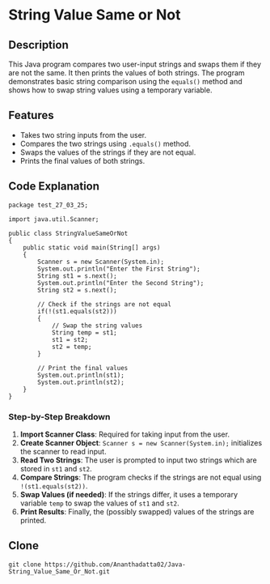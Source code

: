 
# String Value Same or Not

## Description
This Java program compares two user-input strings and swaps them if they are not the same. It then prints the values of both strings. The program demonstrates basic string comparison using the `equals()` method and shows how to swap string values using a temporary variable.

## Features
- Takes two string inputs from the user.
- Compares the two strings using `.equals()` method.
- Swaps the values of the strings if they are not equal.
- Prints the final values of both strings.

## Code Explanation

```
package test_27_03_25;

import java.util.Scanner;

public class StringValueSameOrNot 
{
    public static void main(String[] args) 
    {
        Scanner s = new Scanner(System.in);
        System.out.println("Enter the First String");
        String st1 = s.next();
        System.out.println("Enter the Second String");
        String st2 = s.next();
        
        // Check if the strings are not equal
        if(!(st1.equals(st2)))
        {
            // Swap the string values
            String temp = st1;
            st1 = st2;
            st2 = temp;
        }

        // Print the final values
        System.out.println(st1);
        System.out.println(st2);
    }
}
```

### Step-by-Step Breakdown
1. **Import Scanner Class**: Required for taking input from the user.
2. **Create Scanner Object**: `Scanner s = new Scanner(System.in);` initializes the scanner to read input.
3. **Read Two Strings**: The user is prompted to input two strings which are stored in `st1` and `st2`.
4. **Compare Strings**: The program checks if the strings are not equal using `!(st1.equals(st2))`.
5. **Swap Values (if needed)**: If the strings differ, it uses a temporary variable `temp` to swap the values of `st1` and `st2`.
6. **Print Results**: Finally, the (possibly swapped) values of the strings are printed.

## Clone
```
git clone https://github.com/Ananthadatta02/Java-String_Value_Same_Or_Not.git
```
